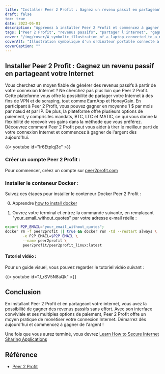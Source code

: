 ```yaml
---
title: "Installer Peer 2 Profit : Gagnez un revenu passif en partageant votre Internet"
draft: false
toc: true
date: 2023-06-01
description: "Apprenez à installer Peer 2 Profit et commencez à gagner des revenus passifs en partageant votre connexion Internet à des fins de VPN et de scraping, avec des revenus mensuels moyens de 1 $ par nœud et par IP."
tags: ["Peer 2 Profit", "revenus passifs", "partager l'internet", "gagner de l'argent", "VPN", "raclage", "gagner en ligne", "options de paiement", "mandats", "BTC", "LTC", "MATIC", "Conteneur Docker", "tutoriel d'installation", "internet connection", "revenus", "gagner de l'argent", "revenus en ligne", "monétiser l'internet", "gagner de l'argent à domicile", "partage de réseau", "gagner de l'argent sur internet", "gagner grâce au partage", "gagner de l'argent sans effort", "augmenter les revenus", "Gagner de l'argent grâce au VPN", "gagner en grattant", "gagner de Peer 2 Profit", "monétisation sur internet", "génération de revenus passifs", "gagner grâce au partage de réseau"]
cover: "/img/cover/A_symbolic_illustration_of_a_laptop_connected_to_a_network.png"
coverAlt: "Illustration symbolique d'un ordinateur portable connecté à un réseau de nœuds interconnectés, représentant le concept de partage de l'internet pour la génération de revenus passifs."
coverCaption: ""
---
```


## Installer Peer 2 Profit : Gagnez un revenu passif en partageant votre Internet

Vous cherchez un moyen fiable de générer des revenus passifs à partir de votre connexion Internet ? Ne cherchez pas plus loin que Peer 2 Profit. Cette plateforme vous offre la possibilité de partager votre Internet à des fins de VPN et de scraping, tout comme EarnApp et HoneyGain. En participant à Peer 2 Profit, vous pouvez gagner en moyenne 1 $ par mois par nœud et par IP. De plus, la plateforme offre plusieurs options de paiement, y compris les mandats, BTC, LTC et MATIC, ce qui vous donne la flexibilité de recevoir vos gains dans la méthode que vous préférez. Découvrez comment Peer 2 Profit peut vous aider à tirer le meilleur parti de votre connexion Internet et commencez à gagner de l'argent dès aujourd'hui.

{{< youtube id="Ir6Etplqj3c" >}}

### Créer un compte Peer 2 Profit :
Pour commencer, créez un compte sur [peer2profit.com](https://p2pr.me/16538445386293aa3aaec4e)

### Installer le conteneur Docker :
Suivez ces étapes pour installer le conteneur Docker Peer 2 Profit :

0. Apprendre [how to install docker](https://simeononsecurity.ch/other/creating-profitable-low-powered-crypto-miners/#installing-docker)

1. Ouvrez votre terminal et entrez la commande suivante, en remplaçant "your_email_without_quotes" par votre adresse e-mail réelle :
```bash
export P2P_EMAIL="your_email_without_quotes";
docker rm -f peer2profit || true && docker run -td --restart always \
        -e P2P_EMAIL=$P2P_EMAIL \
        --name peer2profit \
        peer2profit/peer2profit_linux:latest
```

#### Tutoriel vidéo :
Pour un guide visuel, vous pouvez regarder le tutoriel vidéo suivant :

{{< youtube id="J_rSV5N8aQk" >}}

## Conclusion
En installant Peer 2 Profit et en partageant votre internet, vous avez la possibilité de gagner des revenus passifs sans effort. Avec son interface conviviale et ses multiples options de paiement, Peer 2 Profit offre un moyen pratique de monétiser votre connexion Internet. Démarrez dès aujourd'hui et commencez à gagner de l'argent !

Une fois que vous aurez terminé, vous devrez [Learn How to Secure Internet Sharing Applications](https://simeononsecurity.ch/other/how-to-secure-internet-sharing-applications/)

## Référence
- [Peer 2 Profit](https://p2pr.me/16538445386293aa3aaec4e)